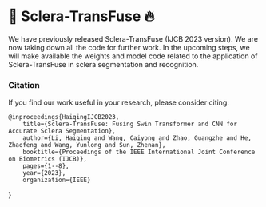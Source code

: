 # 👏 Sclera-TransFuse  🔥

We have previously released Sclera-TransFuse (IJCB 2023 version). We are now taking down all the code for further work. In the upcoming steps, we will make available the weights and model code related to the application of Sclera-TransFuse in sclera segmentation and recognition.





### Citation
If you find our work useful in your research, please consider citing:

    @inproceedings{HaiqingIJCB2023,
        title={Sclera-TransFuse: Fusing Swin Transformer and CNN for Accurate Sclera Segmentation},
        author={Li, Haiqing and Wang, Caiyong and Zhao, Guangzhe and He, Zhaofeng and Wang, Yunlong and Sun, Zhenan},
        booktitle={Proceedings of the IEEE International Joint Conference on Biometrics (IJCB)},
        pages={1--8},
        year={2023},
        organization={IEEE}
}
